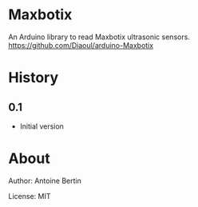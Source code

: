 Maxbotix
========
An Arduino library to read Maxbotix ultrasonic sensors. https://github.com/Diaoul/arduino-Maxbotix

History
=======
0.1
---

* Initial version

About
=====
Author: Antoine Bertin

License: MIT